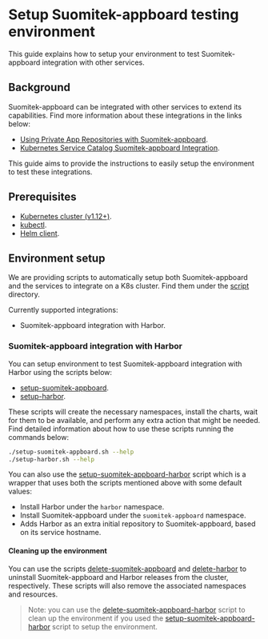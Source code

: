 # Setup Suomitek-appboard testing environment

This guide explains how to setup your environment to test Suomitek-appboard integration with other services.

## Background

Suomitek-appboard can be integrated with other services to extend its capabilities. Find more information about these integrations in the links below:

- [Using Private App Repositories with Suomitek-appboard](../user/private-app-repository.md).
- [Kubernetes Service Catalog Suomitek-appboard Integration](../user/service-catalog.md).

This guide aims to provide the instructions to easily setup the environment to test these integrations.

## Prerequisites

- [Kubernetes cluster (v1.12+)](https://kubernetes.io/docs/setup/pick-right-solution/).
- [kubectl](https://kubernetes.io/docs/tasks/tools/install-kubectl/).
- [Helm client](https://helm.sh/docs/intro/install/).

## Environment setup

We are providing scripts to automatically setup both Suomitek-appboard and the services to integrate on a K8s cluster. Find them under the [script](../../script) directory.

Currently supported integrations:

- Suomitek-appboard integration with Harbor.

### Suomitek-appboard integration with Harbor

You can setup environment to test Suomitek-appboard integration with Harbor using the scripts below:

- [setup-suomitek-appboard](../../script/setup-suomitek-appboard.sh).
- [setup-harbor](../../script/setup-harbor.sh).

These scripts will create the necessary namespaces, install the charts, wait for them to be available, and perform any extra action that might be needed. Find detailed information about how to use these scripts running the commands below:

```bash
./setup-suomitek-appboard.sh --help
./setup-harbor.sh --help
```

You can also use the [setup-suomitek-appboard-harbor](../../script/setup-suomitek-appboard-harbor.sh) script which is a wrapper that uses both the scripts mentioned above with some default values:

- Install Harbor under the `harbor` namespace.
- Install Suomitek-appboard under the `suomitek-appboard` namespace.
- Adds Harbor as an extra initial repository to Suomitek-appboard, based on its service hostname.

#### Cleaning up the environment

You can use the scripts [delete-suomitek-appboard](../../script/delete-suomitek-appboard.sh) and [delete-harbor](../../script/delete-harbor.sh) to uninstall Suomitek-appboard and Harbor releases from the cluster, respectively. These scripts will also remove the associated namespaces and resources.

> Note: you can use the [delete-suomitek-appboard-harbor](../../script/delete-suomitek-appboard-harbor.sh) script to clean up the environment if you used the [setup-suomitek-appboard-harbor](../../script/setup-suomitek-appboard-harbor.sh) script to setup the environment.
